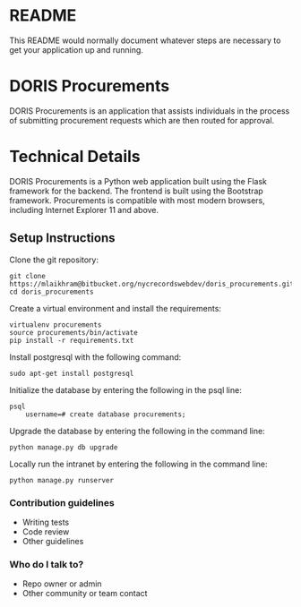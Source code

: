 # README #

This README would normally document whatever steps are necessary to get your application up and running.

# DORIS Procurements

DORIS Procurements is an application that assists individuals in the process of submitting procurement requests which are then routed for approval.

# Technical Details
DORIS Procurements is a Python web application built using the Flask framework for the backend. The frontend is built using the Bootstrap framework. Procurements is compatible with most modern browsers, including Internet Explorer 11 and above.

## Setup Instructions
Clone the git repository:

    git clone https://mlaikhram@bitbucket.org/nycrecordswebdev/doris_procurements.git
    cd doris_procurements

Create a virtual environment and install the requirements:

    virtualenv procurements
    source procurements/bin/activate
    pip install -r requirements.txt

Install postgresql with the following command:

    sudo apt-get install postgresql

Initialize the database by entering the following in the psql line:

    psql
        username=# create database procurements;

Upgrade the database by entering the following in the command line:

    python manage.py db upgrade

Locally run the intranet by entering the following in the command line:

    python manage.py runserver


### Contribution guidelines ###

* Writing tests
* Code review
* Other guidelines

### Who do I talk to? ###

* Repo owner or admin
* Other community or team contact